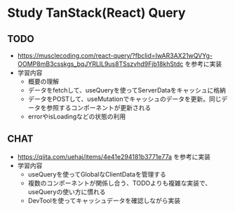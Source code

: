 # Study TanStack(React) Query

## TODO
- https://musclecoding.com/react-query/?fbclid=IwAR3AX21wQVYg-OOMP8mB3csskgs_bqJYRLlL9us8TSszvhd9Fjb18khStdc を参考に実装
- 学習内容
    - 概要の理解
    - データをfetchして、useQueryを使ってServerDataをキャッシュに格納
    - データをPOSTして、useMutationでキャッシュのデータを更新。同じデータを参照するコンポーネントが更新される
    - errorやisLoadingなどの状態の利用

## CHAT
- https://qiita.com/uehaj/items/4e41e294181b3771e77a を参考に実装
- 学習内容
    - useQueryを使ってGlobalなClientDataを管理する
    - 複数のコンポーネントが関係し合う、TODOよりも複雑な実装で、useQueryの使い方に慣れる
    - DevToolを使ってキャッシュデータを確認しながら実装
